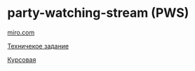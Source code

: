 # party-watching-stream (PWS)

[miro.com](https://miro.com/app/board/o9J_lQlOopE=/)

[Техничекое задание](https://docs.google.com/document/d/1Qcv25sV18sszzWbSP2getCtQbbeQ_5MTa4mzeEwGiJY/edit?usp=sharing)

[Курсовая](https://docs.google.com/document/d/1jTfaIsFS2hKipiPmOIPLYH39EvbibIt6wAPDYMuv6IQ/edit?usp=sharing)